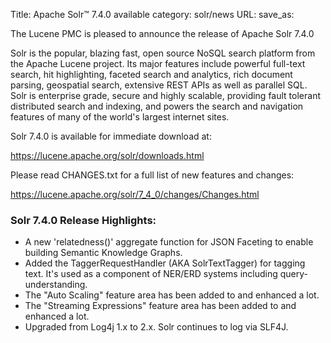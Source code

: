 Title: Apache Solr™ 7.4.0 available
category: solr/news
URL: 
save_as: 

The Lucene PMC is pleased to announce the release of Apache Solr 7.4.0

Solr is the popular, blazing fast, open source NoSQL search platform from the
Apache Lucene project. Its major features include powerful full-text search,
hit highlighting, faceted search and analytics, rich document parsing,
geospatial search, extensive REST APIs as well as parallel SQL. Solr is
enterprise grade, secure and highly scalable, providing fault tolerant
distributed search and indexing, and powers the search and navigation
features of many of the world's largest internet sites.

Solr 7.4.0 is available for immediate download at:

  <https://lucene.apache.org/solr/downloads.html>

Please read CHANGES.txt for a full list of new features and changes:

  <https://lucene.apache.org/solr/7_4_0/changes/Changes.html>

### Solr 7.4.0 Release Highlights:

 * A new 'relatedness()' aggregate function for JSON Faceting to enable building Semantic Knowledge Graphs.
 * Added the TaggerRequestHandler (AKA SolrTextTagger) for tagging text. It's used as a component of NER/ERD systems including query-understanding.
 * The "Auto Scaling" feature area has been added to and enhanced a lot.
 * The "Streaming Expressions" feature area has been added to and enhanced a lot.
 * Upgraded from Log4j 1.x to 2.x.  Solr continues to log via SLF4J.

